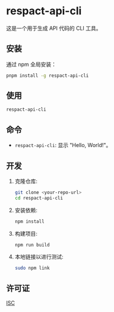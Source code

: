 # respact-api-cli

这是一个用于生成 API 代码的 CLI 工具。

## 安装

通过 npm 全局安装：

```bash
pnpm install -g respact-api-cli
```

## 使用

```bash
respact-api-cli
```

## 命令

*   `respact-api-cli`: 显示 "Hello, World!"。

## 开发

1.  克隆仓库:
    ```bash
    git clone <your-repo-url>
    cd respact-api-cli
    ```

2.  安装依赖:
    ```bash
    npm install
    ```

3.  构建项目:
    ```bash
    npm run build
    ```

4.  本地链接以进行测试:
    ```bash
    sudo npm link
    ```

## 许可证

[ISC](LICENSE)
